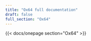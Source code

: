 ```yaml
---
title: "Ox64 full documentation"
draft: false
full_section: "Ox64"
---
```


{{< docs/onepage section="Ox64" >}}
